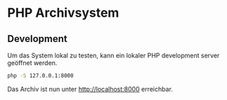 # PHP Archivsystem

## Development
Um das System lokal zu testen, kann ein lokaler PHP development server geöffnet werden.

```sh
php -S 127.0.0.1:8000
```

Das Archiv ist nun unter [http://localhost:8000](http://localhost:8000) erreichbar.